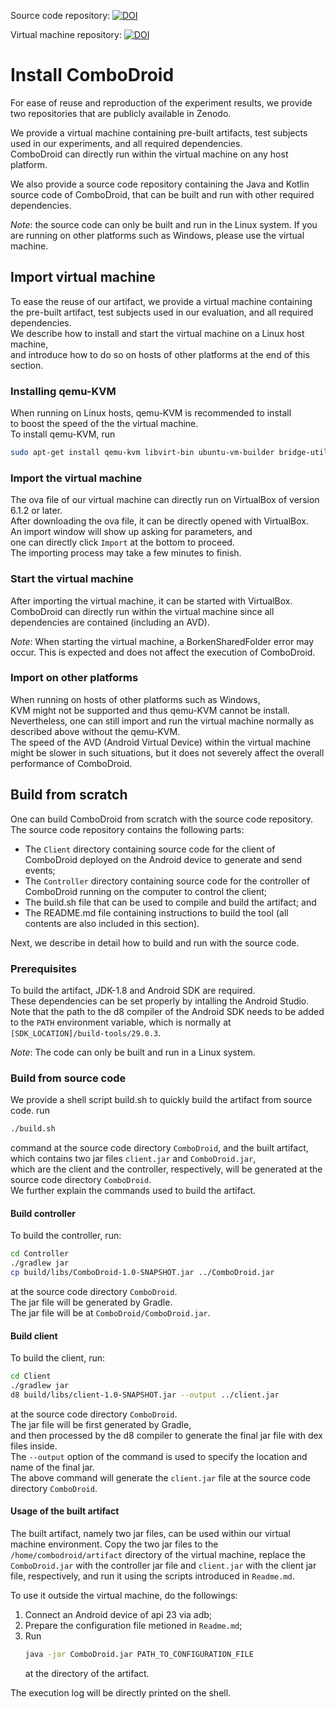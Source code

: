 
Source code repository: [![DOI](https://zenodo.org/badge/DOI/10.5281/zenodo.3666313.svg)](https://doi.org/10.5281/zenodo.3666313)  
  

Virtual machine repository: [![DOI](https://zenodo.org/badge/DOI/10.5281/zenodo.3673079.svg)](https://doi.org/10.5281/zenodo.3673079)  
  
  

# Install ComboDroid  
  

For ease of reuse and reproduction of the experiment results, we provide two repositories that are publicly available in Zenodo.  
  

We provide a virtual machine containing pre-built artifacts, test subjects used in our experiments, and all required dependencies.  
ComboDroid can directly run within the virtual machine on any host platform.  
  

We also provide a source code repository containing the Java and Kotlin source code of ComboDroid, that can be built and run with other required dependencies.  
  

*Note*: the source code can only be built and run in the Linux system. If you are running on other platforms such as Windows, please use the virtual machine.  
  

## Import virtual machine  
  

To ease the reuse of our artifact, we provide a virtual machine containing the pre-built artifact, test subjects used in our evaluation, and all required dependencies.  
We describe how to install and start the virtual machine on a Linux host machine,  
and introduce how to do so on hosts of other platforms at the end of this section.  
  

### Installing qemu-KVM  

When running on Linux hosts, qemu-KVM is recommended to install  
to boost the speed of the the virtual machine.  
To install qemu-KVM, run  

```bash  
sudo apt-get install qemu-kvm libvirt-bin ubuntu-vm-builder bridge-utils ia32-libs-multiarch  
```  
  

### Import the virtual machine  
  

The ova file of our virtual machine can directly run on VirtualBox of version 6.1.2 or later.  
After downloading the ova file, it can be directly opened with VirtualBox.  
An import window will show up asking for parameters, and  
one can directly click `Import` at the bottom to proceed.  
The importing process may take a few minutes to finish.  
  

### Start the virtual machine  
  

After importing the virtual machine, it can be started with VirtualBox.  
ComboDroid can directly run within the virtual machine since all dependencies are contained (including an AVD).  

*Note*: When starting the virtual machine, a BorkenSharedFolder error may occur.
This is expected and does not affect the execution of ComboDroid.
  

### Import on other platforms  

When running on hosts of other platforms such as Windows,  
KVM might not be supported and thus qemu-KVM cannot be install.  
Nevertheless, one can still import and run the virtual machine normally as described above without the qemu-KVM.  
The speed of the AVD (Android Virtual Device) within the virtual machine might be slower in such situations, 
but it does not severely affect the overall performance of ComboDroid.
  

## Build from scratch  
  

One can build ComboDroid from scratch with the source code repository.  
The source code repository contains the following parts:  
  

- The `Client` directory containing source code for the client of ComboDroid deployed on the Android device to generate and send events;  
- The `Controller` directory containing source code for the controller of ComboDroid running on the computer to control the client;  
- The build.sh file that can be used to compile and build the artifact; and  
- The README.md file containing instructions to build the tool (all contents are also included in this section).  
  

Next, we describe in detail how to build and run with the source code.  
  

### Prerequisites  
  

To build the artifact, JDK-1.8 and Android SDK are required.  
These dependencies can be set properly by intalling the Android Studio.  
Note that the path to the d8 compiler of the Android SDK needs to be added to the `PATH` environment variable, which is normally at `[SDK_LOCATION]/build-tools/29.0.3`.  

*Note*: The code can only be built and run in a Linux system.  
  

### Build from source code  
  

We provide a shell script build.sh to quickly build the artifact from source code. run  

```bash  
./build.sh  
```  
command at the source code directory `ComboDroid`, and the built artifact, which contains two jar files `client.jar` and `ComboDroid.jar`,  
which are the client and the controller, respectively, will be generated at the source code directory  `ComboDroid`.  
We further explain the commands used to build the artifact.  
  

#### Build controller  
  

To build the controller, run:  
```bash  
cd Controller  
./gradlew jar
cp build/libs/ComboDroid-1.0-SNAPSHOT.jar ../ComboDroid.jar
```  
at the source code directory  `ComboDroid`.  
The jar file will be generated by Gradle.  
The jar file will be at `ComboDroid/ComboDroid.jar`.  
  

#### Build client  
  

To build the client, run:  
```bash  
cd Client  
./gradlew jar  
d8 build/libs/client-1.0-SNAPSHOT.jar --output ../client.jar  
```  
at the source code directory  `ComboDroid`.  
The jar file will be first generated by Gradle,  
and then processed by the d8 compiler to generate the final jar file with dex files inside.  
The `--output` option of the command is used to specify the location and name of the final jar.  
The above command will generate the `client.jar` file at the source code directory  `ComboDroid`.

#### Usage of the built artifact

The built artifact, namely two jar files, can be used within our virtual machine environment.
Copy the two jar files to the `/home/combodroid/artifact` directory of the virtual machine,
replace the `ComboDroid.jar` with the controller jar file and `client.jar` with the client jar file, respectively, 
and run it using the scripts introduced in  `Readme.md`.

To use it outside the virtual machine, do the followings:
1. Connect an Android device of api 23 via adb;
2. Prepare the configuration file metioned in `Readme.md`;
3. Run 
    ```bash
    java -jar ComboDroid.jar PATH_TO_CONFIGURATION_FILE
    ```
    at the directory of the artifact.
     
The execution log will be directly printed on the shell.
